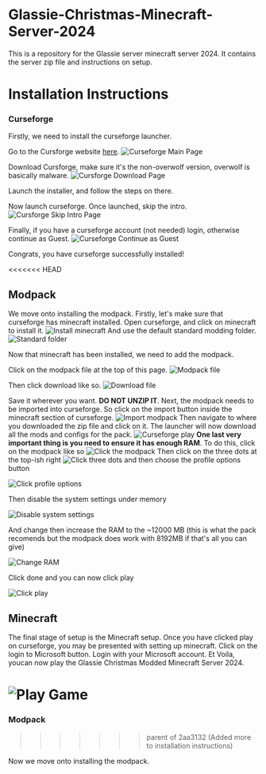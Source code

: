 # Glassie-Christmas-Minecraft-Server-2024
This is a repository for the Glassie server minecraft server 2024. It contains the server zip file and instructions on setup.
# Installation Instructions
### Curseforge
Firstly, we need to install the curseforge launcher.

Go to the Cursforge website [here](https://www.curseforge.com/).
![Curseforge Main Page](images/curseforge_main.png)

Download Cursforge, make sure it's the non-overwolf version, overwolf is basically malware.
![Cursforge Download Page](images/curseforge_download.png)

Launch the installer, and follow the steps on there.

Now launch curseforge. Once launched, skip the intro.
![Cursforge Skip Intro Page](images/curseforge_skip.png)

Finally, if you have a curseforge account (not needed) login, otherwise continue as Guest.
![Curseforge Continue as Guest](images/curseforge_guest.png)

Congrats, you have curseforge successfully installed!

<<<<<<< HEAD
## Modpack

We move onto installing the modpack. Firstly, let's make sure that curseforge has minecraft installed. Open curseforge, and click on minecraft to install it.
![Install minecraft](images/install_minecraft.png)
And use the default standard modding folder.
![Standard folder](images/minecraft_standard.png)

Now that minecraft has been installed, we need to add the modpack.

Click on the modpack file at the top of this page.
![Modpack file](images/click_zip.png)

Then click download like so.
![Download file](images/download_modpack.png)


Save it wherever you want. **DO NOT UNZIP IT**. Next, the modpack needs to be imported into curseforge. So click on the import button inside the minecraft section of curseforge.
![Import modpack](images/import_modpack.png)
Then navigate to where you downloaded the zip file and click on it. The launcher will now download all the mods and configs for the pack.
![Curseforge play](images/curseforge_play.png)
**One last very important thing is you need to ensure it has enough RAM**. To do this, click on the modpack like so
![Click the modpack](images/curseforge_click_instance.png)
Then click on the three dots at the top-ish right
![Click three dots](images/cursforge_triple_dot.png)
and then choose the profile options button

![Click profile options](images/profile_options.png)

Then disable the system settings under memory

![Disable system settings](images/disable_system_settings.png)

And change then increase the RAM to the ~12000 MB (this is what the pack recomends but the modpack does work with 8192MB if that's all you can give)

![Change RAM](images/set_ram.png)

Click done and you can now click play

![Click play](images/curseforge_play.png)


## Minecraft

The final stage of setup is the Minecraft setup. Once you have clicked play on curseforge, you may be presented with setting up minecraft. Click on the login to Microsoft button. Login with your Microsoft account. Et Voila, youcan now play the Glassie Christmas Modded Minecraft Server 2024.

![Play Game](images/minecraft_play.png)
=======
### Modpack
>>>>>>> parent of 2aa3132 (Added more to installation instructions)

Now we move onto installing the modpack.